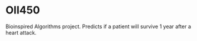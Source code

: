 # OII450
Bioinspired Algorithms project. Predicts if a patient will survive 1 year after a heart attack.
